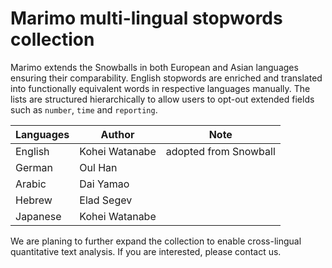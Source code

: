 # Marimo multi-lingual stopwords collection

Marimo extends the Snowballs in both European and Asian languages ensuring their comparability. English stopwords are enriched and translated into functionally equivalent words in respective languages manually. The lists are structured hierarchically to allow users to opt-out extended fields such as `number`, `time` and `reporting`.

Languages | Author | Note
--- | --- | ---
 English | Kohei Watanabe | adopted from Snowball
 German | Oul Han |
 Arabic | Dai Yamao |
 Hebrew | Elad Segev |
 Japanese | Kohei Watanabe
 
We are planing to further expand the collection to enable cross-lingual quantitative text analysis. If you are interested, please contact us.
